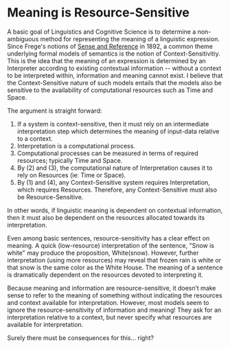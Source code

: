 # Meaning is Resource-Sensitive

A basic goal of Linguistics and Cognitive Science is to determine a non-ambiguous method for representing the meaning of a linguistic expression.
Since Frege's notions of [Sense and Reference]( https://www-jstor-org.libproxy.berkeley.edu/stable/2181485 ) in 1892, a common theme underlying formal models of semantics is the notion of Context-Sensitivitiy.
This is the idea that the meaning of an expression is determined by an Interpreter according to existing contextual information -- without a context to be interpreted within, information and meaning cannot exist.
I believe that the Context-Sensitive nature of such models entails that the models also be sensitive to the availability of computational resources such as Time and Space.
 
The argument is straight forward:
1. If a system is context-sensitive, then it must rely on an intermediate interpretation step which determines the meaning of input-data relative to a context.
2. Interpretation is a computational process.
3. Computational processes can be measured in terms of required resources; typically Time and Space.
4. By (2) and (3), the computational nature of Interpretation causes it to rely on Resources (ie: Time or Space).
5. By (1) and (4), any Context-Sensitive system requires Interpretation, which requires Resources. Therefore, any Context-Sensitive must also be Resource-Sensitive.

In other words, if linguistic meaning is dependent on contextual information, then it must also be dependent on the resources allocated towards its interpretation.

Even among basic sentences, resource-sensitivity has a clear effect on meaning.
A quick (low-resource) interpretation of the sentence, "Snow is white" may produce the proposition, $\text{White}(\text{snow})$.
However, further interpretation (using more resources) may reveal that frozen rain is white or that snow is the same color as the White House.
The meaning of a sentence is dramatically dependent on the resources devoted to interpreting it.

Because meaning and information are resource-sensitive, it doesn’t make sense to refer to the meaning of something without indicating the resources and context available for interpretation.
However, most models seem to ignore the resource-sensitivity of information and meaning!
They ask for an interpretation relative to a context, but never specify what resources are available for interpretation.

Surely there must be consequences for this… right?
